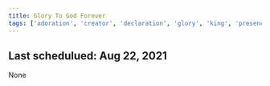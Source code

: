 ```yaml
---
title: Glory To God Forever
tags: ['adoration', 'creator', 'declaration', 'glory', 'king', 'presence']
---
```


## Last schedulued: Aug 22, 2021          

None
